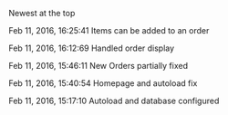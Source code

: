 Newest at the top

Feb 11, 2016, 16:25:41 Items can be added to an order

Feb 11, 2016, 16:12:69 Handled order display

Feb 11, 2016, 15:46:11 New Orders partially fixed

Feb 11, 2016, 15:40:54 Homepage and autoload fix

Feb 11, 2016, 15:17:10 Autoload and database configured
